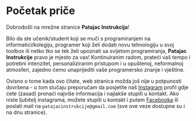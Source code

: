 # Početak priče

Dobrodošli na mrežne stranice **Patajac Instrukcija**!

Bilo da ste učenik/student koji se muči s programiranjem na informatici/kolegiju, programer koji želi dodati novu tehnologiju u svoj toolbox ili netko tko se tek želi upoznati sa svijetom programiranja, **Patajac Instrukcije** pravo je mjesto za vas!
Kontinuiranim radom, prateći vaš tempo i potrebni intenzitet, personaliziranim pristupom i u opuštenoj, neformalnoj atmosferi, zajedno ćemo unaprijediti vaše programersko znanje i vještine.

Ovisno o tome kada ovo čitate, web stranica možda još nije u potpunosti dovršena - u tom slučaju preporučam da posjetite naš [Instagram](https://instagram.com/patajacinstrukcije) profil gdje ćete (zasad) pronaći najviše informacija i najlakše stupiti u kontakt. Ako niste ljubitelj instagrama, možete stupiti u kontakt i putem [Facebooka](https://m.me/230406626826948) ili poslati mail na `patajacinstrukcije@gmail.com` (sve ove veze dostupne su i na dnu stranice).